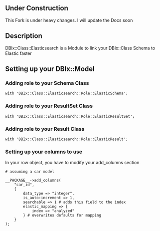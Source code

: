 ## Under Construction

This Fork is under heavy changes. I will update the Docs soon

## Description

DBIx::Class::Elasticsearch is a Module to link your DBIx::Class Schema to Elastic faster

## Setting up your DBIx::Model

### Adding role to your Schema Class

    with 'DBIx::Class::Elasticsearch::Role::ElasticSchema';

### Adding role to your ResultSet Class

    with 'DBIx::Class::Elasticsearch::Role::ElasticResultSet';

### Adding role to your Result Class

    with 'DBIx::Class::Elasticsearch::Role::ElasticResult';

### Setting up your columns to use

In your row object, you have to modify your add_columns section

    # assuming a car model

    __PACKAGE__->add_columns(
        "car_id",
        {
            data_type => "integer",
            is_auto:increment => 1,
            searchable => 1 # adds this field to the index
            elastic_mapping => {
                index => "analyzed"
            } # overwrites defaults for mapping
        }
    );


